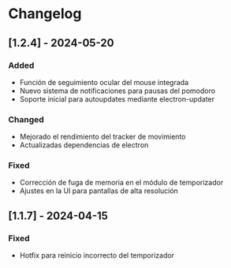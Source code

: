 # Changelog

## [1.2.4] - 2024-05-20

### Added

- Función de seguimiento ocular del mouse integrada
- Nuevo sistema de notificaciones para pausas del pomodoro
- Soporte inicial para autoupdates mediante electron-updater

### Changed

- Mejorado el rendimiento del tracker de movimiento
- Actualizadas dependencias de electron

### Fixed

- Corrección de fuga de memoria en el módulo de temporizador
- Ajustes en la UI para pantallas de alta resolución

## [1.1.7] - 2024-04-15

### Fixed

- Hotfix para reinicio incorrecto del temporizador
